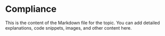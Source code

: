 # Compliance

This is the content of the Markdown file for the topic.
You can add detailed explanations, code snippets, images, and other content here.
